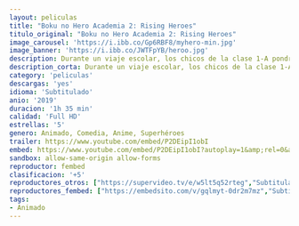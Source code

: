 ```yaml
---
layout: peliculas
title: "Boku no Hero Academia 2: Rising Heroes"
titulo_original: "Boku no Hero Academia 2: Rising Heroes"
image_carousel: 'https://i.ibb.co/Gp6RBF8/myhero-min.jpg'
image_banner: 'https://i.ibb.co/JWTFpYB/heroo.jpg'
description: Durante un viaje escolar, los chicos de la clase 1-A pondrán a prueba sus poderes y todo lo que han aprendido en la academia de héroes, cuando se enfrenten a un villano con un enigmático don. Su poder es peligrosamente familiar y tal parece que Tomura Shigaraki está involucrado. Con All Might retirado y las vidas de los habitantes en peligro, Deku y sus amigos son la única esperanza de la isla.
description_corta: Durante un viaje escolar, los chicos de la clase 1-A pondrán a prueba sus poderes y todo lo que han aprendido en la academia de héroes, cuando se enfrenten a un villano con un enigmático don. Su poder es...
category: 'peliculas'
descargas: 'yes'
idioma: 'Subtitulado'
anio: '2019'
duracion: '1h 35 min'
calidad: 'Full HD'
estrellas: '5'
genero: Animado, Comedia, Anime, Superhéroes
trailer: https://www.youtube.com/embed/P2DEipI1obI
embed: https://www.youtube.com/embed/P2DEipI1obI?autoplay=1&amp;rel=0&amp;hd=1&border=0&wmode=opaque&enablejsapi=1&modestbranding=1&controls=1&showinfo=0
sandbox: allow-same-origin allow-forms
reproductor: fembed
clasificacion: '+5'
reproductores_otros: ["https://supervideo.tv/e/w5lt5q52rteg","Subtitulado"]
reproductores_fembed: ["https://embedsito.com/v/gqlmyt-0dr2m7mz","Subtitulado"]
tags:
- Animado
---
```












